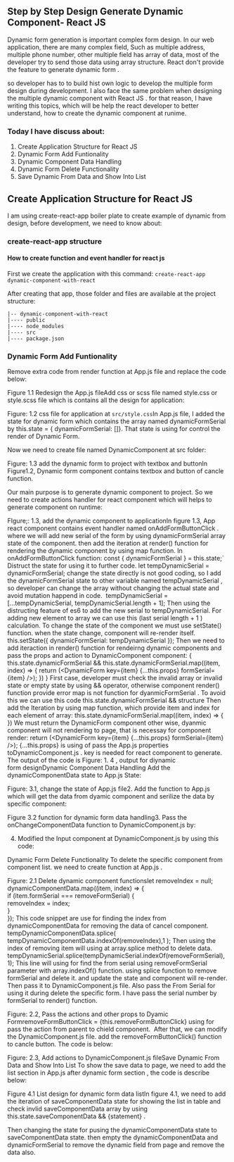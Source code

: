 ## Step by Step Design Generate Dynamic Component- React JS

Dynamic form generation is important complex form design. In our web application, there are many complex field, Such as multiple address, multiple phone number, other multiple field has array of data, most of the developer try to send those data using array structure. React don't provide the feature to generate dynamic form .

so developer has to to build hist own logic to develop the multiple form design during development. I also face the same problem when designing the multiple dynamic component with React JS . for that reason, I have writing this topics, which will be help the react developer to better understand, how to create the dynamic component at runime.

### Today I have discuss about:
1. Create Application Structure for React JS
2. Dynamic Form Add Funtionality
3. Dynamic Component Data Handling
4. Dynamic Form Delete Functionality
5. Save Dynamic From Data and Show Into List

## Create Application Structure for React JS
I am using create-react-app boiler plate to create example of dynamic from design, before development, we need to know about:

### create-react-app structure

#### How to create function and event handler for react js

First we create the application with this command:
```create-react-app dynamic-component-with-react```

After creating that app,  those folder and files are available at the project structure:

```
|-- dynamic-component-with-react
|---- public
|---- node_modules
|---- src
|---- package.json
```

### Dynamic Form Add Funtionality

Remove extra code from render function at  App.js file and replace the code below:



Figure 1.1 Redesign the App.js fileAdd css or scss file named style.css or style.scss file which is contains all the design for application:



Figure: 1.2 css file for application at `src/style.css`In App.js file, I added the state for dynamic form which contains the array named dynamicFormSerial by this.state = { dynamicFormSerial: []}. That state is using for control the render of Dynamic Form.

Now we need to create file named DynamicComponent at src folder:



Figure: 1.3 add the dynamic form to project with textbox and buttonIn Figure1.2, Dynamic form component contains textbox and button of cancle function.

Our main purpose is to generate dynamic component to project. So we need to create actions handler for react component which will helps to generate component on runtime:



FIgure;: 1.3, add the dynamic component to applicationIn figure 1.3, App react component contains event handler named onAddFormButtonClick . where we will add new serial of the form by using dynamicFormSerial array state of the component. then add the iteration at render() function for rendering the dynamic component by using map function.
In onAddFormButtonClick function:
const { dynamicFormSerial } = this.state;`
Distruct the state for using it to further code.
let tempDynamicSerial = dynamicFormSerial;
change the state directly is not good coding, so I add the dynamicFormSerial state to other variable named tempDynamicSerial , so developer can change the array without changing the actual state and avoid mutation happend in code. 
tempDynamicSerial = [...tempDynamicSerial, tempDynamicSerial.length + 1];
Then using the distructing feature of es6 to add the new serial to tempDynamicSerial. For adding new element to array we can use this (last serial length + 1 ) calculation.
To change the state of the component we must use setState() function. when the state change, component will re-render itself.
this.setState({ dynamicFormSerial: tempDynamicSerial });
Then we need to add iteraction in render() function for rendeirng dynamic components and pass the props and action to DynamicComponent component:
{
  this.state.dynamicFormSerial &&
    this.state.dynamicFormSerial.map((item, index) => {
      return (<DynamicForm key={item} {...this.props} formSerial={item} />);
    })
}
First case, developer must check the invalid array or invalid state or empty state by using && operator, otherwise component render() function provide error map is not function for dyanmicFormSerial . To avoid this we can use this code this.state.dynamicFormSerial && <Component /> structure
Then add the Iteration by using map function, which provide item and index for each element of array:
this.state.dynamicFormSerial.map((item, index) => { })
We must return the DynamicForm component other wise, dyanmic component will not rendering to page, that is necessay for component render:
return (<DynamicForm key={item} {...this.props} formSerial={item} />);
{...this.props} is using of pass the App.js properties toDynamicComponent.js . key is needed for react component to generate.
The output of the code is
Figure: 1. 4 , output for diynamic form designDynamic Component Data Handling
Add the dynamicComponentData state to App.js State:




Figure: 3.1, change the state of App.js file2. Add the function to App.js which will get the data from dyamic component and serilize the data by specific component:



Figure 3.2 function for dynamic form data handling3. Pass the onChangeComponentData function to DynamicComponent.js by:



4. Modified the Input component at DynamicComponent.js by using this code:



Dynamic Form Delete Functionality
To delete the specific component from component list. we need to create function at App.js .



Figure: 2.1 Delete dynamic component functionslet removeIndex = null;    
dynamicComponentData.map((item, index) => {      
   if (item.formSerial === removeFormSerial) {        
     removeIndex = index;      
   }    
});
This code snippet are use for finding the index from dynamicComponentData for removing the data of cancel component. 
tempDynamicComponentData.splice(         tempDynamicComponentData.indexOf(removeIndex),1
);
Then using the index of removing item will using at array.splice method to delete data.
tempDynamicSerial.splice(tempDynamicSerial.indexOf(removeFormSerial), 1);
This line will using for find the from serial using removeFormSerial parameter with array.indexOf() function. using splice function to remove formSerial and delete it. and update the state and component will re-render.
Then pass it to DynamicComponent.js file. Also pass the From Serial for using it during delete the specific form. I have pass the serial number by formSerial to render() function.



Figure: 2.2, Pass the actions and other props to Dyamic FormremoveFormButtonClick = {this.removeFormButtonClick} using for pass the action from parent to chield component. 
After that, we can modify the DynamicComponent.js file. add the removeFormButtonClick() function to cancle button. The code is below:



Figure: 2.3, Add actions to DynamicComponent.js fileSave Dynamic From Data and Show Into List
To show the save data to page, we need to add the list section in App.js after dynamic form section , the code is describe below:



Figure 4.1 List design for dynamic form data listIn figure 4.1, we need to add the iteration of saveComponentData state for showing the list in table and check invlid saveComponentData array by using this.state.saveComponentData && {statement} .



Then changing the state for pusing the dynamicComponentData state to saveComponentData state. then empty the dynamicComponentData and dynamicFormSerial to remove the dynamic field from page and remove the data also.
